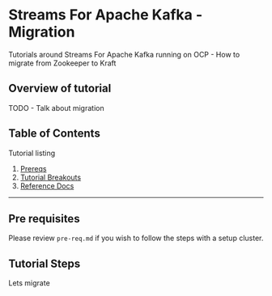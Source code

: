 # Streams For Apache Kafka - Migration 

Tutorials around Streams For Apache Kafka running on OCP - How to migrate from Zookeeper to Kraft

## Overview of tutorial

TODO - Talk about migration

## Table of Contents

Tutorial listing

1. [Prereqs](#pre-requisites)
2. [Tutorial Breakouts](#tutorial-steps)
3. [Reference Docs](#reference-documents)

---

## Pre requisites

Please review `pre-req.md` if you wish to follow the steps with a setup cluster.

## Tutorial Steps

Lets migrate